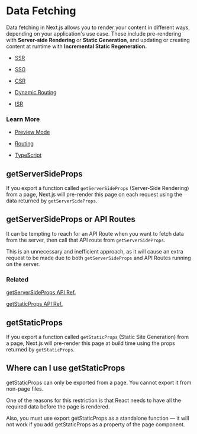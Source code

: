 # Data Fetching

Data fetching in Next.js allows you to render your content in different ways, depending on your application's use case. These include pre-rendering with **Server-side Rendering** or **Static Generation**, and updating or creating content at runtime with **Incremental Static Regeneration.**

- [SSR](https://nextjs.org/docs/basic-features/data-fetching/get-server-side-props)

- [SSG](https://nextjs.org/docs/basic-features/data-fetching/get-static-props)

- [CSR](https://nextjs.org/docs/basic-features/data-fetching/client-side)

- [Dynamic Routing](https://nextjs.org/docs/basic-features/data-fetching/get-static-paths)

- [ISR](https://nextjs.org/docs/basic-features/data-fetching/incremental-static-regeneration)

### Learn More

- [Preview Mode](https://nextjs.org/docs/advanced-features/preview-mode)

- [Routing](https://nextjs.org/docs/routing/introduction)

- [TypeScript](https://nextjs.org/docs/basic-features/typescript#pages)

## getServerSideProps

If you export a function called `getServerSideProps` (Server-Side Rendering) from a page, Next.js will pre-render this page on each request using the data returned by `getServerSideProps`.

## getServerSideProps or API Routes

It can be tempting to reach for an API Route when you want to fetch data from the server, then call that API route from `getServerSideProps`. 

This is an unnecessary and inefficient approach, as it will cause an extra request to be made due to both `getServerSideProps` and API Routes running on the server.

### Related

[getServerSideProps API Ref.](https://nextjs.org/docs/api-reference/data-fetching/get-server-side-props)

[getStaticProps API Ref.](https://nextjs.org/docs/api-reference/data-fetching/get-static-props)

## getStaticProps

If you export a function called `getStaticProps` (Static Site Generation) from a page, Next.js will pre-render this page at build time using the props returned by `getStaticProps`.

## Where can I use getStaticProps
getStaticProps can only be exported from a page. You cannot export it from non-page files.

One of the reasons for this restriction is that React needs to have all the required data before the page is rendered.

Also, you must use export getStaticProps as a standalone function — it will not work if you add getStaticProps as a property of the page component.